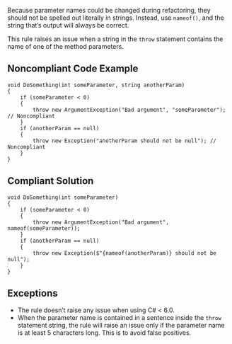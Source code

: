 Because parameter names could be changed during refactoring, they should not be spelled out literally in strings. Instead, use `nameof()`, and the string that’s output will always be correct.
 
This rule raises an issue when a string in the `throw` statement contains the name of one of the method parameters.
 
## Noncompliant Code Example

    void DoSomething(int someParameter, string anotherParam)
    {
        if (someParameter < 0)
        {
            throw new ArgumentException("Bad argument", "someParameter");  // Noncompliant
        }
        if (anotherParam == null)
        {
            throw new Exception("anotherParam should not be null"); // Noncompliant
        }
    }

## Compliant Solution

    void DoSomething(int someParameter)
    {
        if (someParameter < 0)
        {
            throw new ArgumentException("Bad argument", nameof(someParameter));
        }
        if (anotherParam == null)
        {
            throw new Exception($"{nameof(anotherParam)} should not be null");
        }
    }

## Exceptions
 
- The rule doesn’t raise any issue when using C# &lt; 6.0.
- When the parameter name is contained in a sentence inside the `throw` statement string, the rule will raise an issue only if the
  parameter name is at least 5 characters long. This is to avoid false positives.